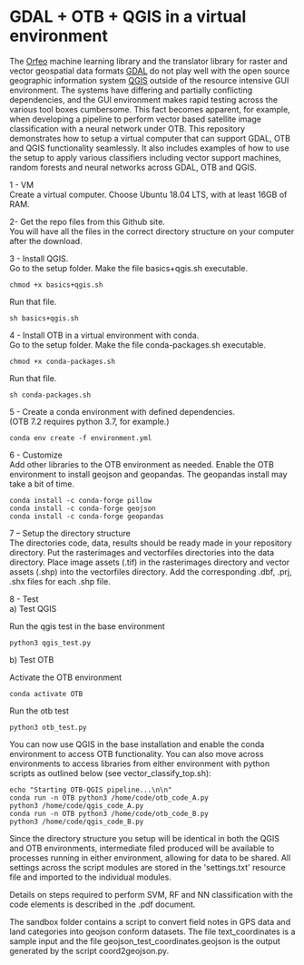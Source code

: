 # GDAL + OTB + QGIS in a virtual environment

The [Orfeo](https://www.orfeo-toolbox.org/tag/machine-learning/) machine learning library and the translator library for raster and vector geospatial data formats [GDAL](https://gdal.org/) do not play well with the open source geographic information system [QGIS](https://qgis.org) outside of the resource intensive GUI environment.
The systems have differing and partially conflicting dependencies, and the GUI environment makes rapid testing across the various tool boxes cumbersome.
This fact becomes apparent, for example, when developing a pipeline to perform vector based satellite image classification with a neural network under OTB.
This repository demonstrates how to setup a virtual computer that can support GDAL, OTB and QGIS functionality seamlessly. It also includes examples of how to use the setup to apply various classifiers including vector support machines, random forests and neural networks across GDAL, OTB and QGIS.

1 - VM <br>
Create a virtual computer. Choose Ubuntu 18.04 LTS, with at least 16GB of RAM. <br>

2- Get the repo files from this Github site. <br>
You will have all the files in the correct directory structure on your computer after the download. <br>

3 - Install QGIS. <br>
Go to the setup folder. Make the file basics+qgis.sh executable.<br>

  	chmod +x basics+qgis.sh
	
Run that file. <br>

  	sh basics+qgis.sh

4 - Install OTB in a virtual environment with conda. <br>
Go to the setup folder. Make the file conda-packages.sh executable. <br>

  	chmod +x conda-packages.sh
	
Run that file. <br>

  	sh conda-packages.sh
	
5 - Create a conda environment with defined dependencies.<br>
(OTB 7.2 requires python 3.7, for example.)

	conda env create -f environment.yml
	

6 - Customize <br>
Add other libraries to the OTB environment as needed. Enable the OTB environment to install geojson and geopandas. The geopandas install may take a bit of time. <br>

	conda install -c conda-forge pillow
	conda install -c conda-forge geojson
	conda install -c conda-forge geopandas

	
7 – Setup the directory structure <br>
The directories code, data, results should be ready made in your repository directory.
Put the rasterimages and vectorfiles directories into the data directory. Place image assets (.tif) in the
rasterimages directory and vector assets (.shp) into the vectorfiles directory. Add the
corresponding .dbf, .prj, .shx files for each .shp file.

  
8 - Test<br>
a) Test QGIS

Run the qgis test in the base environment <br>

  	python3 qgis_test.py
	

b) Test OTB

Activate the OTB environment <br>

  	conda activate OTB
	
Run the otb test <br>

  	python3 otb_test.py
  
You can now use QGIS in the base installation and enable the conda environment to access OTB functionality. 
You can also move across environments to access libraries from either environment with python scripts as outlined below (see vector_classify_top.sh): <br>

  	echo "Starting OTB-QGIS pipeline...\n\n" 
  	conda run -n OTB python3 /home/code/otb_code_A.py 
  	python3 /home/code/qgis_code_A.py 
  	conda run -n OTB python3 /home/code/otb_code_B.py 
  	python3 /home/code/qgis_code_B.py 
	 
  
Since the directory structure you setup will be identical in both the QGIS and OTB environments, intermediate filed produced will be available to processes running in either environment, allowing for data to be shared. All settings across the script modules are stored in the 'settings.txt' resource file and imported to the individual modules.

Details on steps required to perform SVM, RF and NN classification with the code elements is described in the .pdf document.

The sandbox folder contains a script to convert field notes in GPS data and land categories into geojson conform datasets. The file text_coordinates is a sample input and the file geojson_test_coordinates.geojson is the output generated by the script coord2geojson.py.

